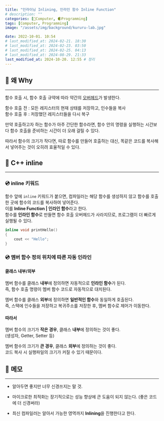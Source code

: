```yaml
---
title: "인라이닝 Inlining, 인라인 함수 Inline Function"
# description: ""
categories: [💫Computer, 🌒Programming]
tags: [Computer, Programming]
image: "/assets/img/background/kururu-lab.jpg"

date: 2022-10-01. 10:54
# last_modified_at: 2024-02-21. 18:30
# last_modified_at: 2024-02-23. 03:50
# last_modified_at: 2024-02-25. 04:13
# last_modified_at: 2024-08-29. 21:33
last_modified_at: 2024-10-20. 12:55 # 정리
---
```


## 💫 왜 Why

---

함수 호출 시, 함수 호출 규약에 따라 약간의 [오버헤드](/posts/Overhead/)가 발생한다.  

함수 호출 전 : 모든 레지스터의 현재 상태를 저장하고, 인수들을 복사  
함수 호출 후 : 저장했던 레지스터들을 다시 복구  

만약 호출하고자 하는 함수가 아주 간단한 함수라면, 함수 안의 명령을 실행하는 시간보다 함수 호출을 준비하는 시간이 더 오래 걸릴 수 있다.  

따라서 함수의 크기가 작다면, 따로 함수를 만들어 호출하는 대신, 똑같은 코드를 복사해서 넣어주는 것이 오히려 효율적일 수 있다.  

## 💫 C++ inline

---

### 💿 inline 키워드

함수 앞에 `inline` 키워드가 붙으면, 컴파일러는 해당 함수를 생성하지 않고 함수를 호출한 곳에 함수의 코드를 복사하여 넣어준다.  
이를 **Inline Function \| 인라인 함수**라고 한다.  
함수를 **인라인 함수**로 만들면 함수 호출 오버헤드가 사라지므로, 프로그램이 더 빠르게 실행될 수 있다.  

```cpp
inline void printHello()
{
	cout << "Hello";
}
```

### 💿 멤버 함수 정의 위치에 따른 자동 인라인

#### 클래스 내부/외부

멤버 함수를 클래스 **내부**에 정의하면 자동적으로 **인라인 함수**가 된다.  
즉, 함수 호출 명령이 멤버 함수 코드로 자동적으로 대치된다.  

멤버 함수를 클래스 **외부**에 정의하면 **일반적인 함수**와 동일하게 호출된다.  
즉, 스택에 인수들을 저장하고 복귀주소를 저장한 후, 멤버 함수로 제어가 이동한다.  

#### 따라서

멤버 함수의 크기가 **작은 경우**, 클래스 **내부**에 정의하는 것이 좋다.  
(생성자, Getter, Setter 등)  

멤버 함수의 크기가 **큰 경우**, 클래스 **외부**에 정의하는 것이 좋다.  
코드 복사 시 실행파일의 크기가 커질 수 있기 때문이다.  

## 💫 메모

---

- 알아두면 좋지만 너무 신경쓰지는 말 것.
- 마이크로한 최적화는 장기적으로는 성능 향상에 큰 도움이 되지 않는다. (좋은 코드에 더 신경써라)

- 최신 컴파일러는 알아서 가능한 영역까지 **Inlining**을 진행한다고 한다.
